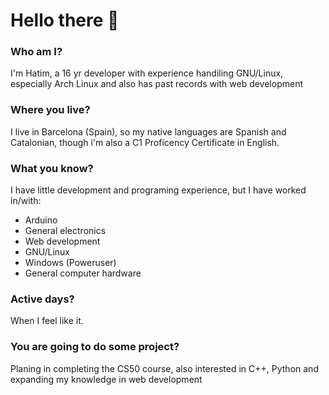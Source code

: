 # Hello there 👋
### Who am I?
I'm Hatim, a 16 yr developer with experience handiling GNU/Linux, especially Arch Linux and also has past records with web development
### Where you live?
I live in Barcelona (Spain), so my native languages are Spanish and Catalonian, though i'm also a C1 Proficency Certificate in English.
### What you know?
I have little development and programing experience, but I have worked in/with:
* Arduino
* General electronics
* Web development
* GNU/Linux
* Windows (Poweruser)
* General computer hardware
### Active days?
When I feel like it.
### You are going to do some project?
Planing in completing the CS50 course, also interested in C++, Python and expanding my knowledge in web development
